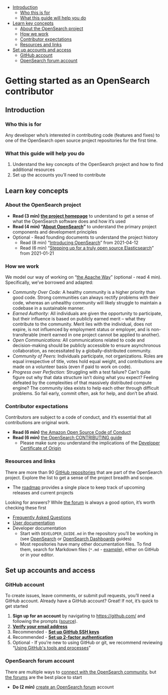 - [Introduction](#introduction)
  - [Who this is for](#who-this-is-for)
  - [What this guide will help you do](#what-this-guide-will-help-you-do)
- [Learn key concepts](#learn-key-concepts)
  - [About the OpenSearch project](#about-the-opensearch-project)
  - [How we work](#how-we-work)
  - [Contributor expectations](#contributor-expectations)
  - [Resources and links](#resources-and-links)
- [Set up accounts and access](#set-up-accounts-and-access)
  - [GitHub account](#github-account)
  - [OpenSearch forum account](#opensearch-forum-account)

# Getting started as an OpenSearch contributor

## Introduction

### Who this is for

Any developer who’s interested in contributing code (features and fixes) to one of the OpenSearch open source project repositories for the first time.

### What this guide will help you do

1. Understand the key concepts of the OpenSearch project and how to find additional resources
2. Set up the accounts you’ll need to contribute

## Learn key concepts

### About the OpenSearch project

- **Read (3 min) [the project homepage](https://opensearch.org/)** to understand to get a sense of what the OpenSearch software does and how it’s used
- **Read (4 min) “[About OpenSearch](https://opensearch.org/about.html)”** to understand the primary project components and development principles
- Optional - Read founding documents to understand the project history
  - Read (8 min) “[Introducing OpenSearch](https://aws.amazon.com/blogs/opensource/introducing-opensearch/)” from 2021-04-12
  - Read (6 min) “[Stepping up for a truly open source Elasticsearch](https://aws.amazon.com/blogs/opensource/stepping-up-for-a-truly-open-source-elasticsearch/)” from 2021-01-21

### How we work

We model our way of working on “[the Apache Way](https://apache.org/theapacheway)” (optional - read 4 min). Specifically, we’ve borrowed and adapted:

- *Community Over Code:* A healthy community is a higher priority than good code. Strong communities can always rectify problems with their code, whereas an unhealthy community will likely struggle to maintain a codebase in a sustainable manner.
- *Earned Authority:* All individuals are given the opportunity to participate, but their influence is based on publicly earned merit – what they contribute to the community. Merit lies with the individual, does not expire, is not influenced by employment status or employer, and is non-transferable (merit earned in one project cannot be applied to another).
- *Open Communications:* All communications related to code and decision-making should be publicly accessible to ensure asynchronous collaboration, as necessitated by a globally-distributed community.
- *Community of Peers:* Individuals participate, not organizations. Roles are equal irrespective of title, votes hold equal weight, and contributions are made on a volunteer basis (even if paid to work on code).
- *Progress over Perfection:* Struggling with a test failure? Can’t quite figure out why that data structure isn’t doing what you expect? Feeling defeated by the complexities of that massively distributed compute engine? The community idea exists to help each other through difficult problems. So fail early, commit often, ask for help, and don’t be afraid.

### Contributor expectations

Contributors are subject to a code of conduct, and it’s essential that all contributions are original work.

- **Read (6 min)** [the Amazon Open Source Code of Conduct](https://aws.github.io/code-of-conduct)
- **Read (6 min)** [the OpenSearch CONTRIBUTING guide](https://github.com/opensearch-project/.github/blob/main/CONTRIBUTING.md)
  - Please make sure you understand the implications of the [Developer Certificate of Origin](https://github.com/opensearch-project/.github/blob/main/CONTRIBUTING.md#developer-certificate-of-origin)

### Resources and links

There are more than 90 [GitHub repositories](https://github.com/opensearch-project/OpenSearch) that are part of the OpenSearch project. Explore the list to get a sense of the project breadth and scope.

- The [roadmap](https://github.com/orgs/opensearch-project/projects/1) provides a single place to keep track of upcoming releases and current projects

Looking for answers? While [the forum](https://forum.opensearch.org/) is always a good option, it’s worth checking these first

- [Frequently Asked Questions](https://opensearch.org/faq)
- [User documentation](https://opensearch.org/docs/latest/)
- Developer documentation
  - Start with `DEVELOPER_GUIDE.md` in the repository you’ll be working in (see [OpenSearch](https://github.com/opensearch-project/OpenSearch/blob/main/DEVELOPER_GUIDE.md) or [OpenSearch Dashboards](https://github.com/opensearch-project/OpenSearch-Dashboards/blob/main/DEVELOPER_GUIDE.md) guides)
  - Most repositories have many other documentation files. To find them, search for Markdown files (`*.md` - [example](https://github.com/search?q=repo%3Aopensearch-project%2FOpenSearch-Dashboards+language%3AMarkdown&type=code&l=Markdown)), either on GitHub or in your editor.

## Set up accounts and access

### GitHub account

To create issues, leave comments, or submit pull requests, you’ll need a GitHub account. Already have a GitHub account? Great! If not, it’s quick to get started

1. **Sign up for an account** by navigating to https://github.com/ and following the prompts ([source](https://docs.github.com/en/get-started/onboarding/getting-started-with-your-github-account#1-creating-an-account)).
2. **[Verify your email address](https://docs.github.com/en/get-started/signing-up-for-github/verifying-your-email-address)**
3. Recommended - [**Set up GitHub SSH keys**](https://docs.github.com/en/authentication/connecting-to-github-with-ssh/generating-a-new-ssh-key-and-adding-it-to-the-ssh-agent)
4. Recommended - **[Set up 2-factor authentication](https://docs.github.com/en/authentication/securing-your-account-with-two-factor-authentication-2fa/about-two-factor-authentication)**
5. Optional - If you’re new to using GitHub or git, we recommend reviewing “[Using GitHub's tools and processes](https://docs.github.com/en/get-started/onboarding/getting-started-with-your-github-account#part-2-using-githubs-tools-and-processes)”

### OpenSearch forum account

There are multiple ways to [connect with the OpenSearch community](https://opensearch.org/connect.html), but [the forums](https://forum.opensearch.org/) are the best place to start

- **Do (2 min)** [create an OpenSearch forum](https://forum.opensearch.org/) account
